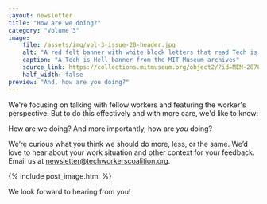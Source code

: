 ```yaml
---
layout: newsletter
title: "How are we doing?"
category: "Volume 3"
image:
    file: /assets/img/vol-3-issue-20-header.jpg
    alt: "A red felt banner with white block letters that read Tech is Hell"
    caption: "A Tech is Hell banner from the MIT Museum archives"
    source_link: https://collections.mitmuseum.org/object2/?id=MEM-2878
    half_width: false
preview: "And, how are you doing?"
---
```


We're focusing on talking with fellow workers and featuring the worker's perspective. But to do this effectively and with more care, we'd like to know:

How are we doing? And more importantly, how are _you_ doing?

We’re curious what you think we should do more, less, or the same. We’d love to hear about your work situation and other context for your feedback. Email us at newsletter@techworkerscoalition.org.

<!-- DO NOT remove the excerpt tag -->
<!--excerpt-->
<!-- remaining content goes below here -->

<!-- DO NOT remove the header image -->
{% include post_image.html %}

We look forward to hearing from you!
